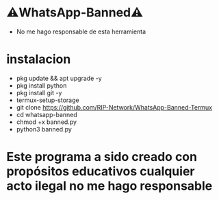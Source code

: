 # ⚠️WhatsApp-Banned⚠️


* No me hago responsable de esta herramienta 
# instalacion
* pkg update && apt upgrade -y
* pkg install python
* pkg install git -y
* termux-setup-storage
* git clone https://github.com/RIP-Network/WhatsApp-Banned-Termux
* cd whatsapp-banned
* chmod +x banned.py
* python3 banned.py
# Este programa a sido creado con propósitos educativos cualquier acto ilegal no me hago responsable
